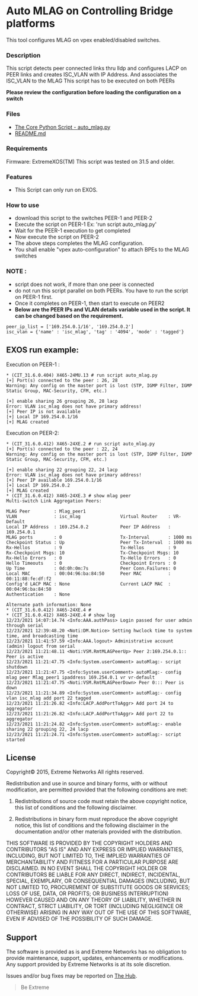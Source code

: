 # Auto MLAG on Controlling Bridge platforms
This tool configures MLAG on vpex enabled/disabled switches.

### Description
This script detects peer connected links thru lldp and configures LACP on PEER links and creates ISC_VLAN with IP Address. And associates the ISC_VLAN to the MLAG
This script has to be executed on both PEERs

**Please review the configuration before loading the configuration on a switch**

### Files
* [The Core Python Script - auto_mlag.py](auto_mlag.py)
* [README.md](README.md)

### Requirements
Firmware: ExtremeXOS(TM)
This script was tested on 31.5 and older.

### Features
* This Script can only run on EXOS. 
 

### How to use
* download this script to the switches PEER-1 and PEER-2
* Execute the script on PEER-1 Ex: 'run script auto_mlag.py'
* Wait for the PEER-1 execution to get completed
* Now execute the script on PEER-2
* The above steps completes the MLAG configuration.
* You shall enable "vpex auto-configuration" to attach BPEs to the MLAG switches 

### NOTE :
* script does not work, if more than one peer is connected
* do not run this script parallel on both PEERs. You have to run the script on PEER-1 first.
* Once it completes on PEER-1, then start to execute on PEER2
* **Below are the PEER IPs and VLAN details variable used in the script. It can be changed based on the requirement.**
```
peer_ip_list = ['169.254.0.1/16', '169.254.0.2']
isc_vlan = {'name' : 'isc_mlag', 'tag' : '4094', 'mode' : 'tagged'}
```

## EXOS run example:
Execution on PEER-1 :

```
* (CIT_31.6.0.404) X465-24MU.13 # run script auto_mlag.py
[+] Port(s) connected to the peer : 26, 28
Warning: Any config on the master port is lost (STP, IGMP Filter, IGMP Static Group, MAC-Security, CFM, etc.)

[+] enable sharing 26 grouping 26, 28 lacp
Error: VLAN isc_mlag does not have primary address!
[+] Peer IP is not available
[+] Local IP 169.254.0.1/16
[+] MLAG created
```

Execution on PEER-2:

```
* (CIT_31.6.0.412) X465-24XE.2 # run script auto_mlag.py
[+] Port(s) connected to the peer : 22, 24
Warning: Any config on the master port is lost (STP, IGMP Filter, IGMP Static Group, MAC-Security, CFM, etc.)

[+] enable sharing 22 grouping 22, 24 lacp
Error: VLAN isc_mlag does not have primary address!
[+] Peer IP available 169.254.0.1/16
[+] Local IP 169.254.0.2
[+] MLAG created
* (CIT_31.6.0.412) X465-24XE.3 # show mlag peer
Multi-switch Link Aggregation Peers:

MLAG Peer         : Mlag_peer1
VLAN              : isc_mlag               Virtual Router    : VR-Default
Local IP Address  : 169.254.0.2            Peer IP Address   : 169.254.0.1
MLAG ports        : 0                      Tx-Interval       : 1000 ms
Checkpoint Status : Up                     Peer Tx-Interval  : 1000 ms
Rx-Hellos         : 9                      Tx-Hellos         : 9
Rx-Checkpoint Msgs: 10                     Tx-Checkpoint Msgs: 10
Rx-Hello Errors   : 0                      Tx-Hello Errors   : 0
Hello Timeouts    : 0                      Checkpoint Errors : 0
Up Time           : 0d:0h:0m:7s            Peer Conn.Failures: 0
Local MAC         : 00:04:96:ba:84:50      Peer MAC          : 00:11:88:fe:df:f2
Config'd LACP MAC : None                   Current LACP MAC  : 00:04:96:ba:84:50
Authentication    : None

Alternate path information: None
* (CIT_31.6.0.412) X465-24XE.4 #
* (CIT_31.6.0.412) X465-24XE.4 # show log
12/23/2021 14:07:14.74 <Info:AAA.authPass> Login passed for user admin through serial
12/23/2021 12:39:48.20 <Noti:DM.Notice> Setting hwclock time to system time, and broadcasting time
12/23/2021 11:41:57.59 <Info:AAA.logout> Administrative account (admin) logout from serial
12/23/2021 11:21:48.11 <Noti:VSM.RmtMLAGPeerUp> Peer 2:169.254.0.1:: Peer is active
12/23/2021 11:21:47.75 <Info:System.userComment> autoMlag:- script shutdown
12/23/2021 11:21:47.75 <Info:System.userComment> autoMlag:- config mlag peer Mlag_peer1 ipaddress 169.254.0.1 vr vr-default
12/23/2021 11:21:47.75 <Noti:VSM.RmtMLAGPeerDown> Peer 0::: Peer is down
12/23/2021 11:21:34.89 <Info:System.userComment> autoMlag:- config vlan isc_mlag add port 22 tagged
12/23/2021 11:21:26.82 <Info:LACP.AddPortToAggr> Add port 24 to aggregator
12/23/2021 11:21:26.82 <Info:LACP.AddPortToAggr> Add port 22 to aggregator
12/23/2021 11:21:24.82 <Info:System.userComment> autoMlag:- enable sharing 22 grouping 22, 24 lacp
12/23/2021 11:21:24.71 <Info:System.userComment> autoMlag:- script started

```

## License
Copyright© 2015, Extreme Networks
All rights reserved.

Redistribution and use in source and binary forms, with or without modification,
are permitted provided that the following conditions are met:

1. Redistributions of source code must retain the above copyright notice, this
list of conditions and the following disclaimer.

2. Redistributions in binary form must reproduce the above copyright notice,
this list of conditions and the following disclaimer in the documentation
and/or other materials provided with the distribution.

THIS SOFTWARE IS PROVIDED BY THE COPYRIGHT HOLDERS AND CONTRIBUTORS "AS IS" AND
ANY EXPRESS OR IMPLIED WARRANTIES, INCLUDING, BUT NOT LIMITED TO, THE IMPLIED
WARRANTIES OF MERCHANTABILITY AND FITNESS FOR A PARTICULAR PURPOSE ARE
DISCLAIMED. IN NO EVENT SHALL THE COPYRIGHT HOLDER OR CONTRIBUTORS BE LIABLE
FOR ANY DIRECT, INDIRECT, INCIDENTAL, SPECIAL, EXEMPLARY, OR CONSEQUENTIAL
DAMAGES (INCLUDING, BUT NOT LIMITED TO, PROCUREMENT OF SUBSTITUTE GOODS OR
SERVICES; LOSS OF USE, DATA, OR PROFITS; OR BUSINESS INTERRUPTION) HOWEVER
CAUSED AND ON ANY THEORY OF LIABILITY, WHETHER IN CONTRACT, STRICT LIABILITY,
OR TORT (INCLUDING NEGLIGENCE OR OTHERWISE) ARISING IN ANY WAY OUT OF THE USE
OF THIS SOFTWARE, EVEN IF ADVISED OF THE POSSIBILITY OF SUCH DAMAGE.

## Support
The software is provided as is and Extreme Networks has no obligation to provide
maintenance, support, updates, enhancements or modifications.
Any support provided by Extreme Networks is at its sole discretion.

Issues and/or bug fixes may be reported on [The Hub](https://community.extremenetworks.com/).

>Be Extreme
